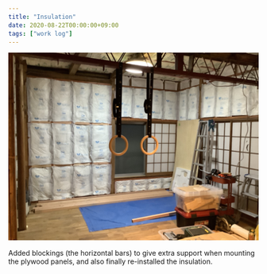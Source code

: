 ```yaml
---
title: "Insulation"
date: 2020-08-22T00:00:00+09:00
tags: ["work log"]
---
```


![Blocking and insulation](../../static/images/20200822.jpg)

Added blockings (the horizontal bars) to give extra support when mounting the plywood panels, and also finally re-installed the insulation.

